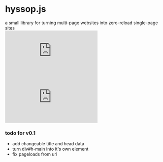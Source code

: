 # hyssop.js
a small library for turning multi-page websites into zero-reload single-page sites<br>
![license](https://img.shields.io/github/license/lillupad/hyssop.js)
![version](https://img.shields.io/github/v/release/lillupad/hyssop.js?include_prereleases)

### todo for v0.1
* add changeable title and head data
* turn div#h-main into it's own element
* fix pageloads from url
